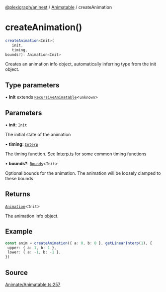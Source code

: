 [@plexigraph/aninest](../../index.md) / [Animatable](../index.md) / createAnimation

# createAnimation()

```ts
createAnimation<Init>(
   init, 
   timing, 
bounds?): Animation<Init>
```

Creates an animation info object, automatically inferring type from the init object.

## Type parameters

• **Init** extends [`RecursiveAnimatable`](../type-aliases/RecursiveAnimatable.md)\<`unknown`\>

## Parameters

• **init**: `Init`

The initial state of the animation

• **timing**: [`Interp`](../../Interp/type-aliases/Interp.md)

The timing function. See [Interp.ts](./Interp.ts) for some common timing functions

• **bounds?**: [`Bounds`](../type-aliases/Bounds.md)\<`Init`\>

Optional bounds for the animation. The animation will be loosely clamped to these bounds

## Returns

[`Animation`](../type-aliases/Animation.md)\<`Init`\>

The animation info object.

## Example

```ts
const anim = createAnimation({ a: 0, b: 0 }, getLinearInterp(1), {
 upper: { a: 1, b: 1 },
 lower: { a: -1, b: -1 },
})
```

## Source

[Animate/Animatable.ts:257](https://github.com/plexigraph/aninest/blob/ed5e272/src/Animate/Animatable.ts#L257)
